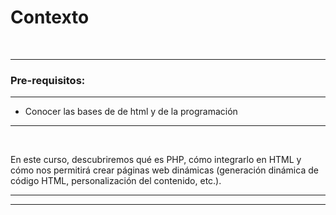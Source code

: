 # **Contexto**

<br>

---

### **Pre-requisitos:**

---

- Conocer las bases de de html y de la programación


---

<br>

En este curso, descubriremos qué es PHP, cómo integrarlo en HTML y cómo nos permitirá crear páginas web dinámicas (generación dinámica de código HTML, personalización del contenido, etc.).

---

---
